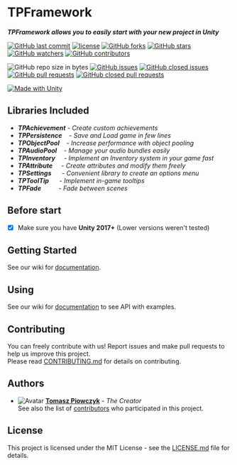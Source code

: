 # TPFramework

***TPFramework allows you to easily start with your new project in Unity***

[![GitHub last commit](https://img.shields.io/github/last-commit/Prastiwar/TPFramework.svg?label=Updated&style=flat-square&longCache=true)](https://github.com/Prastiwar/TPFramework/commits/master)
[![license](https://img.shields.io/github/license/Prastiwar/TPFramework.svg?style=flat-square&longCache=true)](https://github.com/Prastiwar/TPFramework/blob/master/LICENSE)
[![GitHub forks](https://img.shields.io/github/forks/Prastiwar/TPFramework.svg?style=social&label=Fork&longCache=true)](https://github.com/Prastiwar/TPFramework/fork)
[![GitHub stars](https://img.shields.io/github/stars/Prastiwar/TPFramework.svg?style=social&label=★Star&longCache=true)](https://github.com/Prastiwar/TPFramework/stargazers)
[![GitHub watchers](https://img.shields.io/github/watchers/Prastiwar/TPFramework.svg?style=social&labelWatcher&longCache=true)](https://github.com/Prastiwar/TPFramework/watchers)
[![GitHub contributors](https://img.shields.io/github/contributors/Prastiwar/TPFramework.svg?style=social&longCache=true)](https://github.com/Prastiwar/TPFramework/contributors)

![GitHub repo size in bytes](https://img.shields.io/github/repo-size/Prastiwar/TPFramework.svg?style=flat-square&longCache=true)
[![GitHub issues](https://img.shields.io/github/issues/Prastiwar/TPFramework.svg?style=flat-square&longCache=true)](https://github.com/Prastiwar/TPFramework/issues)
[![GitHub closed issues](https://img.shields.io/github/issues-closed/Prastiwar/TPFramework.svg?style=flat-square&longCache=true)](https://github.com/Prastiwar/TPFramework/issues)
[![GitHub pull requests](https://img.shields.io/github/issues-pr/Prastiwar/TPFramework.svg?style=flat-square&longCache=true)](https://github.com/Prastiwar/TPFramework/pulls)
[![GitHub closed pull requests](https://img.shields.io/github/issues-pr-closed/Prastiwar/TPFramework.svg?style=flat-square&longCache=true)](https://github.com/Prastiwar/TPFramework/pulls)

[![Made with Unity](https://img.shields.io/badge/Made%20with-Unity-000000.svg?longCache=true&style=for-the-badge&colorA=666677&colorB=222222)](https://unity3d.com/)

## Libraries Included

* ***TPAchievement*** - *Create custom achievements*
* ***TPPersistence*** &nbsp;&nbsp;&nbsp;- *Save and Load game in few lines*
* ***TPObjectPool*** &nbsp;&nbsp;&nbsp;- *Increase performance with object pooling*
* ***TPAudioPool*** &nbsp;&nbsp;&nbsp;- *Manage your audio bundles easily*
* ***TPInventory*** &nbsp;&nbsp;&nbsp;&nbsp;- *Implement an Inventory system in your game fast*
* ***TPAttribute*** &nbsp;&nbsp;&nbsp;&nbsp;- *Create attributes and modify them freely*
* ***TPSettings*** &nbsp;&nbsp;&nbsp;&nbsp;&nbsp;- *Convenient library to create an options menu*
* ***TPToolTip*** &nbsp;&nbsp;&nbsp;&nbsp;&nbsp;- *Implement in-game tooltips*
* ***TPFade*** &nbsp;&nbsp;&nbsp;&nbsp;&nbsp;&nbsp;&nbsp;&nbsp;&nbsp;- *Fade between scenes*


## Before start

- [x] Make sure you have **Unity 2017+** (Lower versions weren't tested)


## Getting Started

See our wiki for [documentation](https://github.com/Prastiwar/TPFramework/wiki).  


## Using

See our wiki for [documentation](https://github.com/Prastiwar/TPFramework/wiki) to see API with examples.  


## Contributing

You can freely contribute with us! Report issues and make pull requests to help us improve this project.  
Please read [CONTRIBUTING.md](https://github.com/Prastiwar/TPFramework/blob/master/.github/CONTRIBUTING.md) for details on contributing.

## Authors

* ![Avatar](https://avatars3.githubusercontent.com/u/33370172?s=40&v=4)  [**Tomasz Piowczyk**](https://github.com/Prastiwar) - *The Creator*  
See also the list of [contributors](https://github.com/Prastiwar/TPFramework/contributors) who participated in this project.

## License

This project is licensed under the MIT License - see the [LICENSE.md](https://github.com/Prastiwar/TPFramework/blob/master/LICENSE) file for details.
